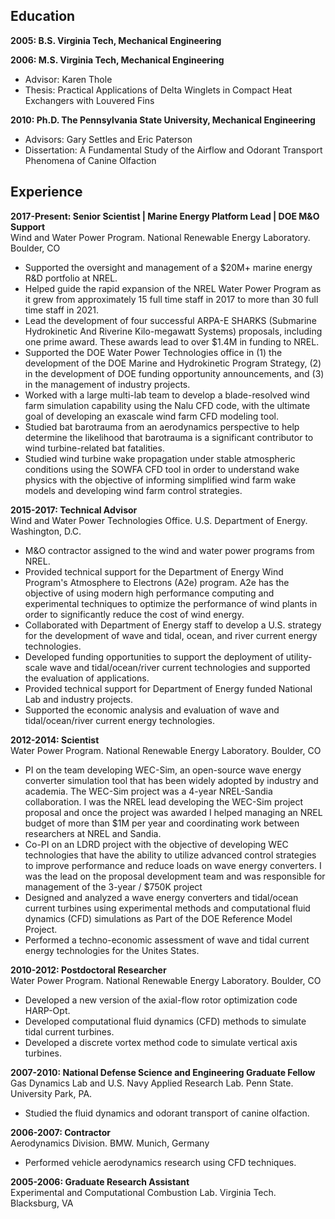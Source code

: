## Education
**2005: B.S. Virginia Tech, Mechanical Engineering**

**2006: M.S. Virginia Tech, Mechanical Engineering**

* Advisor: Karen Thole
* Thesis: Practical Applications of Delta Winglets in Compact Heat Exchangers with Louvered Fins

**2010: Ph.D. The Pennsylvania State University, Mechanical Engineering**

* Advisors: Gary Settles and Eric Paterson
* Dissertation: A Fundamental Study of the Airflow and Odorant Transport Phenomena of Canine Olfaction

## Experience
**2017-Present: Senior Scientist | Marine Energy Platform Lead | DOE M&O Support**    
Wind and Water Power Program. National Renewable Energy Laboratory. Boulder, CO

* Supported the oversight and management of a $20M+ marine energy R&D portfolio at NREL.
* Helped guide the rapid expansion of the NREL Water Power Program as it grew from approximately 15 full time staff in 2017 to more than 30 full time staff in 2021.
* Lead the development of four successful ARPA-E SHARKS (Submarine Hydrokinetic And Riverine Kilo-megawatt Systems) proposals, including one prime award. These awards lead to over $1.4M in funding to NREL.
* Supported the DOE Water Power Technologies office in (1) the development of the DOE Marine and Hydrokinetic Program Strategy, (2) in the development of DOE funding opportunity announcements, and (3) in the management of industry projects.
* Worked with a large multi-lab team to develop a blade-resolved wind farm simulation capability using the Nalu CFD code, with the ultimate goal of developing an exascale wind farm CFD modeling tool.
* Studied bat barotrauma from an aerodynamics perspective to help determine the likelihood that barotrauma is a significant contributor to wind turbine-related bat fatalities.
* Studied wind turbine wake propagation under stable atmospheric conditions using the SOWFA CFD tool in order to understand wake physics with the objective of informing simplified wind farm wake models and developing wind farm control strategies.

**2015-2017: Technical Advisor**    
Wind and Water Power Technologies Office. U.S. Department of Energy. Washington, D.C.

* M&O contractor assigned to the wind and water power programs from NREL.
* Provided technical support for the Department of Energy Wind Program's Atmosphere to Electrons (A2e) program. A2e has the objective of using modern high performance computing and experimental techniques to optimize the performance of wind plants in order to significantly reduce the cost of wind energy.
* Collaborated with Department of Energy staff to develop a U.S. strategy for the development of wave and tidal, ocean, and river current energy technologies.
* Developed funding opportunities to support the deployment of utility-scale wave and tidal/ocean/river current technologies and supported the evaluation of applications.
* Provided technical support for Department of Energy funded National Lab and industry projects.
* Supported the economic analysis and evaluation of wave and tidal/ocean/river current energy technologies.

**2012-2014: Scientist**    
Water Power Program. National Renewable Energy Laboratory. Boulder, CO

* PI on the team developing WEC-Sim, an open-source wave energy converter simulation tool that has been widely adopted by industry and academia. The WEC-Sim project was a 4-year NREL-Sandia collaboration. I was the NREL lead developing the WEC-Sim project proposal and once the project was awarded I helped managing an NREL budget of more than $1M per year and coordinating work between researchers at NREL and Sandia.
* Co-PI on an LDRD project with the objective of developing WEC technologies that have the ability to utilize advanced control strategies to improve performance and reduce loads on wave energy converters. I was the lead on the proposal development team and was responsible for management of the 3-year / $750K project
* Designed and analyzed a wave energy converters and tidal/ocean current turbines using experimental methods and computational fluid dynamics (CFD) simulations as Part of the DOE Reference Model Project.
* Performed a techno-economic assessment of wave and tidal current energy technologies for the Unites States.

**2010-2012: Postdoctoral Researcher**    
Water Power Program. National Renewable Energy Laboratory. Boulder, CO

* Developed a new version of the axial-flow rotor optimization code HARP-Opt.
* Developed computational fluid dynamics (CFD) methods to simulate tidal current turbines.
* Developed a discrete vortex method code to simulate vertical axis turbines.

**2007-2010: National Defense Science and Engineering Graduate Fellow**    
Gas Dynamics Lab and U.S. Navy Applied Research Lab. Penn State. University Park, PA.

* Studied the fluid dynamics and odorant transport of canine olfaction.

**2006-2007:  Contractor**    
Aerodynamics Division. BMW. Munich, Germany

* Performed vehicle aerodynamics research using CFD techniques.

**2005-2006: Graduate Research Assistant**    
Experimental and Computational Combustion Lab. Virginia Tech. Blacksburg, VA

<!-- % Department of Energy Wind Power Technologies Office (on assignment from the National Renewable Eneryg Laboratory)
% Washington, DC, 2017 – Present
% Position: Technical Advisor
% • Providing technical support for the Department of Energy Wind Program’s Atmosphere to Electrons (A2e) consortia. A2e has the objective of using modern high performance computing and experimental techniques to optimize the performance of wind plants in order to significantly reduce the cost of wind energy.
% Department of Energy Water Power Technologies Office (on assignment from the National Renewable Eneryg Laboratory)
% Washington, DC, 2015 – 2016
% Position: Technical Advisor
% • Collaborated with Department of Energy staff to develop a U.S. strategy for the devel- opment of wave and tidal/ocean/river current energy technologies
% • Developed funding opportunities to support the deployment of utility-scale wave and tidal/ocean/river current technologies and supported the evaluation of applications
% • Provided technical support for Department of Energy funded National Lab and industry projects
% • Supported the economic analysis and evaluation of wave and tidal/ocean/river current energy technologies
% National Renewable Energy Laboratory
% Boulder, CO, 2012 – 2015
% Position: Senior Research Engineer
% • Lead the development of WEC-Sim, an open-source wave energy converter simulation tool that has been widely adopted by industry and academia
% • Leadateamdevelopingadvancedwaveenergyconversiondevicetechnologiesandcontrol strategies
% • Designed and analyzed a wave energy converters and tidal/ocean current turbines using experimental methods and computational fluid dynamics (CFD) simulations
% • Performed a techno-economic assessment of wave and tidal current energy technologies for the Unites States
% National Renewable Energy Laboratory
% Boulder, CO, 2010 – 2012
% Position: Post-Doctoral Researcher
% • Developed a new version of the axial-flow rotor optimization code HARP-Opt
% • Studied the pressure fields experienced by Bat’s as they fly near wind turbine blades using CFD simulations and used the results to evaluate the theory that Bat’s are dying from barotrauma (i.e. low pressures around the blades)
% • Developed computational fluid dynamics (CFD) methods to simulate tidal current tur- bines
% • Developed a discrete vortex method code to simulate vertical axis turbines
% • Worked with a summer intern to develop a wave energy converter power-take-off model
% in the open-source CFD code OpenFOAM
% Penn State Gas Dynamics Lab and U.S. Navy Applied Research Lab
% University Park, PA, 2007 – 2010
% Position: National Defense Science and Engineering Graduate Fellow
% • Investigated the fluid dynamics and chemical transport phenomena involved in canine olfaction for a project funded by DARPA and the U.S. Transportation Security Labo- ratory
% • Developed a multi-phase CFD model for simulating odorant transport and deposition in the canine nasal airways using the open-source CFD code OpenFOAM
% • Designed and fabricated a model of the canine nasal cavity using rapid prototyping techniques for use in flow visualization experiments
% • Developed seedless particle image velocimetry (PIV) techniques using Schlieren optics for use in compressible flows
% BMW Aerodynamics Division
% Munich, Germany, 2006 – 2007 Position: Graduate Research Assistant
% • Performed vehicle aerodynamics research using CFD techniques
% Virginia Tech Experimental and Computational Combustion Lab
% Blacksburg, VA, 2005 – 2006
% Position: Graduate Research Assistant
% • Developed a method to enhance heat exchanger efficiency using vortex generators using experimental and computational methods -->
